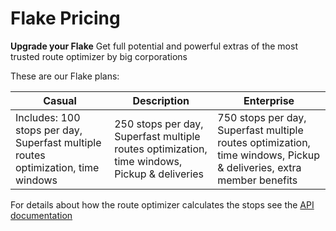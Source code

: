 # Flake Pricing
**Upgrade your Flake**
Get full potential and powerful extras of the most trusted route optimizer by big corporations


These are our Flake plans:

|    Casual  | Description     | Enterprise |
|-------------|-----------------|---------|
|    Includes: 100 stops per day, Superfast multiple routes optimization, time windows  | 250 stops per day, Superfast multiple routes optimization, time windows, Pickup & deliveries |    750 stops per day, Superfast multiple routes optimization, time windows, Pickup & deliveries, extra member benefits    |


For details about how the route optimizer calculates the stops see the [API documentation](developers/optimization/pricing.md) 
